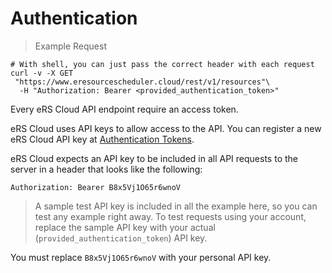 # Authentication



> Example Request

```shell
# With shell, you can just pass the correct header with each request
curl -v -X GET
 "https://www.eresourcescheduler.cloud/rest/v1/resources"\
  -H "Authorization: Bearer <provided_authentication_token>"
```



Every eRS Cloud API endpoint require an access token.

eRS Cloud uses API keys to allow access to the API. You can register a new eRS Cloud API key at [Authentication Tokens](https://www.eresourcescheduler.cloud/#/profile).

eRS Cloud expects an API key to be included in all API requests to the server in a header that looks like the following:

`Authorization: Bearer B8x5Vj1O65r6wnoV`

>A sample test API key is included in all the example here, so you can test any example right away. To test requests using your account, replace the sample API key with your actual (`provided_authentication_token`) API key.

<aside class="notice" id="noticeAside">
You must replace <code>B8x5Vj1O65r6wnoV</code> with your personal API key. 
</aside>


